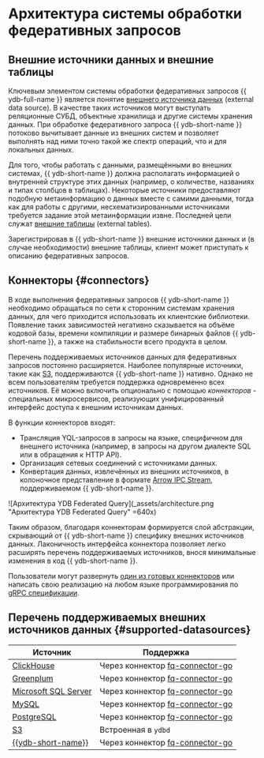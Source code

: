 # Aрхитектура системы обработки федеративных запросов

## Внешние источники данных и внешние таблицы

Ключевым элементом системы обработки федеративных запросов {{ ydb-full-name }} является понятие [внешнего источника данных](../datamodel/external_data_source.md) (external data source). В качестве таких источников могут выступать реляционные СУБД, объектные хранилища и другие системы хранения данных. При обработке федеративного запроса {{ ydb-short-name }} потоково вычитывает данные из внешних систем и позволяет выполнять над ними точно такой же спектр операций, что и для локальных данных.

Для того, чтобы работать с данными, размещёнными во внешних системах, {{ ydb-short-name }} должна располагать информацией о внутренней структуре этих данных (например, о количестве, названиях и типах столбцов в таблицах). Некоторые источники предоставляют подобную метаинформацию о данных вместе с самими данными, тогда как для работы с другими, несхематизированными источниками требуется задание этой метаинформации извне. Последней цели служат [внешние таблицы](../datamodel/external_table.md) (external tables).

Зарегистрировав в {{ ydb-short-name }} внешние источники данных и (в случае необходимости) внешние таблицы, клиент может приступать к описанию федеративных запросов.

## Коннекторы {#connectors}

В ходе выполнения федеративных запросов {{ ydb-short-name }} необходимо обращаться по сети к сторонним системам хранения данных, для чего приходится использовать их клиентские библиотеки. Появление таких зависимостей негативно сказывается на объёме кодовой базы, времени компиляции и размере бинарных файлов {{ ydb-short-name }}, а также на стабильности всего продукта в целом.

Перечень поддерживаемых источников данных для федеративных запросов постоянно расширяется.
Наиболее популярные источники, такие как [S3](s3), поддерживаются {{ ydb-short-name }} нативно. Однако не всем пользователям требуется поддержка одновременно всех источников. Её можно включить опционально с помощью  _коннекторов_ - специальных микросервисов, реализующих унифицированный интерфейс доступа к внешним источникам данных.

В функции коннекторов входят:

* Трансляция YQL-запросов в запросы на языке, специфичном для внешнего источника (например, в запросы на другом диалекте SQL или в обращения к HTTP API).
* Организация сетевых соединений с источниками данных.
* Конвертация данных, извлечённых из внешних источников, в колоночное представление в формате [Arrow IPC Stream](https://arrow.apache.org/docs/format/Columnar.html#serialization-and-interprocess-communication-ipc), поддерживаемом {{ ydb-short-name }}.

![Архитектура YDB Federated Query](_assets/architecture.png "Архитектура YDB Federated Query" =640x)

Таким образом, благодаря коннекторам формируется слой абстракции, скрывающий от {{ ydb-short-name }} специфику внешних источников данных. Лаконичность интерфейса коннектора позволяет легко расширять перечень поддерживаемых источников, внося минимальные изменения в код {{ ydb-short-name }}.

Пользователи могут развернуть [один из готовых коннекторов](../../deploy/manual/connector.md) или написать свою реализацию на любом языке программирования по [gRPC спецификации](https://github.com/ydb-platform/ydb/tree/main/ydb/library/yql/providers/generic/connector/api).

## Перечень поддерживаемых внешних источников данных {#supported-datasources}

| Источник | Поддержка |
| -------- | --------- |
| [ClickHouse](https://clickhouse.com/) | Через коннектор [fq-connector-go](../../deploy/manual/connector.md#fq-connector-go) |
| [Greenplum](https://greenplum.org/) | Через коннектор [fq-connector-go](../../deploy/manual/connector.md#fq-connector-go) |
| [Microsoft SQL Server](https://learn.microsoft.com/ru-ru/sql/?view=sql-server-ver16) | Через коннектор [fq-connector-go](../../deploy/manual/connector.md#fq-connector-go) |
| [MySQL](https://www.mysql.org/) | Через коннектор [fq-connector-go](../../deploy/manual/connector.md#fq-connector-go) |
| [PostgreSQL](https://www.postgresql.org/) | Через коннектор [fq-connector-go](../../deploy/manual/connector.md#fq-connector-go) |
| [S3](https://aws.amazon.com/ru/s3/) | Встроенная в `ydbd` |
| [{{ydb-short-name}}](https://ydb.tech/) | Через коннектор [fq-connector-go](../../deploy/manual/connector.md#fq-connector-go) |
